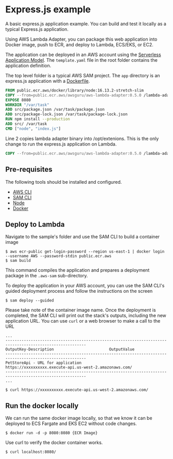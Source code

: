 # Express.js example

A basic express.js application example. You can build and test it locally as a typical Express.js application.

Using AWS Lambda Adapter, you can package this web application into Docker image, push to ECR, and deploy to Lambda, ECS/EKS, or EC2.

The application can be deployed in an AWS account using the [Serverless Application Model](https://github.com/awslabs/serverless-application-model). The `template.yaml` file in the root folder contains the application definition.

The top level folder is a typical AWS SAM project. The `app` directory is an express.js application with a [Dockerfile](app/Dockerfile). 

```dockerfile
FROM public.ecr.aws/docker/library/node:16.13.2-stretch-slim
COPY --from=public.ecr.aws/awsguru/aws-lambda-adapter:0.5.0 /lambda-adapter /opt/extensions/lambda-adapter
EXPOSE 8080
WORKDIR "/var/task"
ADD src/package.json /var/task/package.json
ADD src/package-lock.json /var/task/package-lock.json
RUN npm install --production
ADD src/ /var/task
CMD ["node", "index.js"]
```

Line 2 copies lambda adapter binary into /opt/extenions. This is the only change to run the express.js application on Lambda.

```dockerfile
COPY --from=public.ecr.aws/awsguru/aws-lambda-adapter:0.5.0 /lambda-adapter /opt/extensions/lambda-adapter
```

## Pre-requisites

The following tools should be installed and configured. 
* [AWS CLI](https://aws.amazon.com/cli/)
* [SAM CLI](https://github.com/awslabs/aws-sam-cli)
* [Node](https://nodejs.org/en/)
* [Docker](https://www.docker.com/products/docker-desktop)


## Deploy to Lambda
Navigate to the sample's folder and use the SAM CLI to build a container image
```shell
$ aws ecr-public get-login-password --region us-east-1 | docker login --username AWS --password-stdin public.ecr.aws
$ sam build
```

This command compiles the application and prepares a deployment package in the `.aws-sam` sub-directory.

To deploy the application in your AWS account, you can use the SAM CLI's guided deployment process and follow the instructions on the screen

```shell
$ sam deploy --guided
```
Please take note of the container image name.
Once the deployment is completed, the SAM CLI will print out the stack's outputs, including the new application URL. You can use `curl` or a web browser to make a call to the URL

```shell
...
---------------------------------------------------------------------------------------------------------
OutputKey-Description                        OutputValue
---------------------------------------------------------------------------------------------------------
PetStoreApi - URL for application            https://xxxxxxxxxx.execute-api.us-west-2.amazonaws.com/
---------------------------------------------------------------------------------------------------------
...

$ curl https://xxxxxxxxxx.execute-api.us-west-2.amazonaws.com/
```

## Run the docker locally

We can run the same docker image locally, so that we know it can be deployed to ECS Fargate and EKS EC2 without code changes.

```shell
$ docker run -d -p 8080:8080 {ECR Image}

```

Use curl to verify the docker container works.

```shell
$ curl localhost:8080/ 
```
